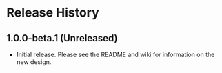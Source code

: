 # Release History

## 1.0.0-beta.1 (Unreleased)
- Initial release. Please see the README and wiki for information on the new design.
